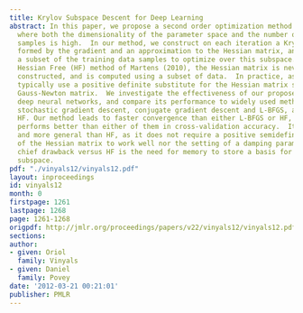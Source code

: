 ```yaml
---
title: Krylov Subspace Descent for Deep Learning
abstract: In this paper, we propose a second order optimization method to learn models
  where both the dimensionality of the parameter space and the number of training
  samples is high.  In our method, we construct on each iteration a Krylov subspace
  formed by the gradient and an approximation to the Hessian matrix, and then use
  a subset of the training data samples to optimize over this subspace.  As with the
  Hessian Free (HF) method of Martens (2010), the Hessian matrix is never explicitly
  constructed, and is computed using a subset of data.  In practice, as in HF, we
  typically use a positive definite substitute for the Hessian matrix such as the
  Gauss-Newton matrix.  We investigate the effectiveness of our proposed method on
  deep neural networks, and compare its performance to widely used methods such as
  stochastic gradient descent, conjugate gradient descent and L-BFGS, and also to
  HF. Our method leads to faster convergence than either L-BFGS or HF, and generally
  performs better than either of them in cross-validation accuracy.  It is also simpler
  and more general than HF, as it does not require a positive semidefinite approximation
  of the Hessian matrix to work well nor the setting of a damping parameter.  The
  chief drawback versus HF is the need for memory to store a basis for the Krylov
  subspace.
pdf: "./vinyals12/vinyals12.pdf"
layout: inproceedings
id: vinyals12
month: 0
firstpage: 1261
lastpage: 1268
page: 1261-1268
origpdf: http://jmlr.org/proceedings/papers/v22/vinyals12/vinyals12.pdf
sections: 
author:
- given: Oriol
  family: Vinyals
- given: Daniel
  family: Povey
date: '2012-03-21 00:21:01'
publisher: PMLR
---
```

